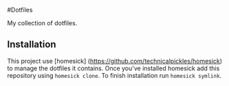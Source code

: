#Dotfiles

My collection of dotfiles.

## Installation

This project use [homesick] (https://github.com/technicalpickles/homesick) to manage the dotfiles it contains. Once you've installed homesick add this repository using `homesick clone`. To finish installation run `homesick symlink`.
